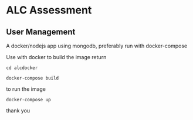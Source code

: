 # ALC Assessment
## User Management

A docker/nodejs app using mongodb, preferably run with docker-compose

Use with docker
to build the image return

`cd alcdocker`

`docker-compose build`

to run the image

`docker-compose up`

thank you

